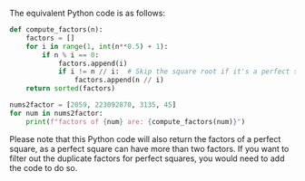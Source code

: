 The equivalent Python code is as follows:

```python
def compute_factors(n):
    factors = []
    for i in range(1, int(n**0.5) + 1):
        if n % i == 0:
            factors.append(i)
            if i != n // i:  # Skip the square root if it's a perfect square
                factors.append(n // i)
    return sorted(factors)

nums2factor = [2059, 223092870, 3135, 45]
for num in nums2factor:
    print(f"factors of {num} are: {compute_factors(num)}")
```

Please note that this Python code will also return the factors of a perfect square, as a perfect square can have more than two factors. If you want to filter out the duplicate factors for perfect squares, you would need to add the code to do so.
